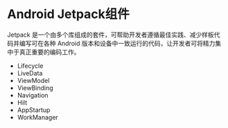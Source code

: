 # Android Jetpack组件

Jetpack 是一个由多个库组成的套件，可帮助开发者遵循最佳实践、减少样板代码并编写可在各种 Android 版本和设备中一致运行的代码，让开发者可将精力集中于真正重要的编码工作。

- Lifecycle
- LiveData
- ViewModel
- ViewBinding
- Navigation
- Hilt
- AppStartup
- WorkManager